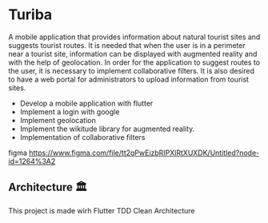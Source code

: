 # Turiba
A mobile application that provides information about natural tourist sites and suggests tourist routes. It is needed that when the user is in a perimeter near a tourist site, information can be displayed with augmented reality and with the help of geolocation. In order for the application to suggest routes to the user, it is necessary to implement collaborative filters.
It is also desired to have a web portal for administrators to upload information from tourist sites.

- Develop a mobile application with flutter
- Implement a login with google
- Implement geolocation
- Implement the wikitude library for augmented reality.
- Implementation of collaborative filters

figma https://www.figma.com/file/tt2qPwEizbRIPXlRtXUXDK/Untitled?node-id=1264%3A2

## Architecture 🏛
This project is made wirh Flutter TDD Clean Architecture

